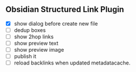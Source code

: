## Obsidian Structured Link Plugin

- [x] show dialog before create new file
- [ ] dedup boxes
- [ ] show 2hop links
- [ ] show preview text
- [ ] show preview image
- [ ] publish it
- [ ] reload backlinks when updated metadatacache.
